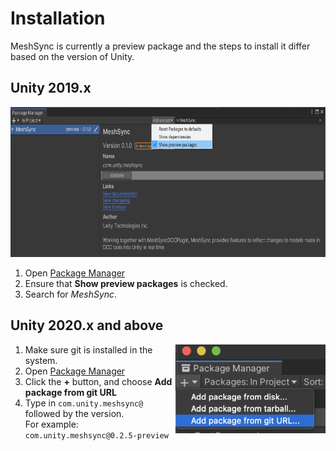 # Installation

MeshSync is currently a preview package and the steps to install it 
differ based on the version of Unity.

## Unity 2019.x  

<img src="images/PackageManager2019.png" height="240">

1. Open [Package Manager](https://docs.unity3d.com/Manual/upm-ui.html) 
2. Ensure that **Show preview packages** is checked. 
3. Search for *MeshSync*.
  
## Unity 2020.x and above

<img align="right" src="images/PackageManager2020.1.png">

1. Make sure git is installed in the system.
1. Open [Package Manager](https://docs.unity3d.com/Manual/upm-ui.html) 
1. Click the **+** button, and choose **Add package from git URL** 
1. Type in `com.unity.meshsync@` followed by the version.  
    For example: `com.unity.meshsync@0.2.5-preview`



